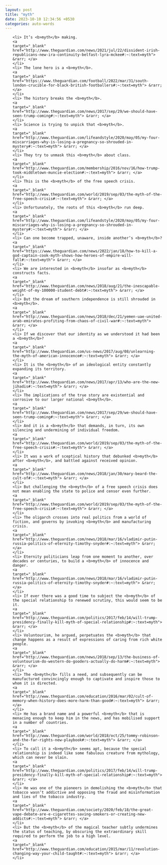 ```yaml
---
layout: post
title: "myth"
date: 2023-10-10 12:34:56 +0530
categories: auto-words
---
```

<ol>

    <li> It’s <b>myth</b> making.
    <a 
    target="_blank" 
    href="http://www.theguardian.com/news/2021/jul/22/dissident-irish-republicans-new-ira-continuity-belfast-lyra-mckee#:~:text=myth"> &rarr; </a>
    </li>
    <li> The lone hero is a <b>myth</b>.
    <a 
    target="_blank" 
    href="https://www.theguardian.com/football/2022/mar/31/south-london-crucible-for-black-british-footballers#:~:text=myth"> &rarr; </a>
    </li>
    <li> The history breaks the <b>myth</b>.
    <a 
    target="_blank" 
    href="http://www.theguardian.com/news/2017/sep/29/we-should-have-seen-trump-coming#:~:text=myth"> &rarr; </a>
    </li>
    <li> Science is trying to unpick that <b>myth</b>.
    <a 
    target="_blank" 
    href="http://www.theguardian.com/lifeandstyle/2020/may/05/my-four-miscarriages-why-is-losing-a-pregnancy-so-shrouded-in-mystery#:~:text=myth"> &rarr; </a>
    </li>
    <li> They try to unmask this <b>myth</b> about class.
    <a 
    target="_blank" 
    href="http://www.theguardian.com/membership/2016/nov/16/how-trump-took-middletown-muncie-election#:~:text=myth"> &rarr; </a>
    </li>
    <li> This is the <b>myth</b> of the free speech crisis.
    <a 
    target="_blank" 
    href="http://www.theguardian.com/world/2019/sep/03/the-myth-of-the-free-speech-crisis#:~:text=myth"> &rarr; </a>
    </li>
    <li> Unfortunately, the roots of this <b>myth</b> run deep.
    <a 
    target="_blank" 
    href="http://www.theguardian.com/lifeandstyle/2020/may/05/my-four-miscarriages-why-is-losing-a-pregnancy-so-shrouded-in-mystery#:~:text=myth"> &rarr; </a>
    </li>
    <li> Can one become trapped, unaware, inside another’s <b>myth</b>?
    <a 
    target="_blank" 
    href="https://www.theguardian.com/news/2022/jan/18/how-to-kill-a-god-captain-cook-myth-shows-how-heroes-of-empire-will-fall#:~:text=myth"> &rarr; </a>
    </li>
    <li> We are interested in <b>myth</b> insofar as <b>myth</b> constructs facts.
    <a 
    target="_blank" 
    href="http://www.theguardian.com/news/2018/aug/21/the-inescapable-weight-of-my-100000-student-debt#:~:text=myth"> &rarr; </a>
    </li>
    <li> But the dream of southern independence is still shrouded in <b>myth</b>.
    <a 
    target="_blank" 
    href="http://www.theguardian.com/news/2018/dec/21/yemen-uae-united-arab-emirates-profiting-from-chaos-of-civil-war#:~:text=myth"> &rarr; </a>
    </li>
    <li> If we discover that our identity as we understood it had been a <b>myth</b>?
    <a 
    target="_blank" 
    href="http://www.theguardian.com/us-news/2017/aug/08/unlearning-the-myth-of-american-innocence#:~:text=myth"> &rarr; </a>
    </li>
    <li> It is the <b>myth</b> of an ideological entity constantly expanding its territory.
    <a 
    target="_blank" 
    href="http://www.theguardian.com/news/2017/apr/13/who-are-the-new-jihadis#:~:text=myth"> &rarr; </a>
    </li>
    <li> The implications of the true story are existential and corrosive to our larger national <b>myth</b>.
    <a 
    target="_blank" 
    href="http://www.theguardian.com/news/2017/sep/29/we-should-have-seen-trump-coming#:~:text=myth"> &rarr; </a>
    </li>
    <li> And it is a <b>myth</b> that demands, in turn, its own silencing and undermining of individual freedom.
    <a 
    target="_blank" 
    href="http://www.theguardian.com/world/2019/sep/03/the-myth-of-the-free-speech-crisis#:~:text=myth"> &rarr; </a>
    </li>
    <li> It was a work of sceptical history that debunked <b>myth</b> after <b>myth</b>, and battled against received opinion.
    <a 
    target="_blank" 
    href="http://www.theguardian.com/news/2018/jan/30/mary-beard-the-cult-of#:~:text=myth"> &rarr; </a>
    </li>
    <li> But challenging the <b>myth</b> of a free speech crisis does not mean enabling the state to police and censor even further.
    <a 
    target="_blank" 
    href="http://www.theguardian.com/world/2019/sep/03/the-myth-of-the-free-speech-crisis#:~:text=myth"> &rarr; </a>
    </li>
    <li> The oligarch crosses into real politics from a world of fiction, and governs by invoking <b>myth</b> and manufacturing crisis.
    <a 
    target="_blank" 
    href="http://www.theguardian.com/news/2018/mar/16/vladimir-putin-russia-politics-of-eternity-timothy-snyder#:~:text=myth"> &rarr; </a>
    </li>
    <li> Eternity politicians leap from one moment to another, over decades or centuries, to build a <b>myth</b> of innocence and danger.
    <a 
    target="_blank" 
    href="http://www.theguardian.com/news/2018/mar/16/vladimir-putin-russia-politics-of-eternity-timothy-snyder#:~:text=myth"> &rarr; </a>
    </li>
    <li> If ever there was a good time to subject the <b>myth</b> of the special relationship to renewed scrutiny, this would seem to be it.
    <a 
    target="_blank" 
    href="http://www.theguardian.com/politics/2017/feb/14/will-trump-presidency-finally-kill-myth-of-special-relationship#:~:text=myth"> &rarr; </a>
    </li>
    <li> Voluntourism, he argued, perpetuates the <b>myth</b> that change happens as a result of expressions of caring from rich white people.
    <a 
    target="_blank" 
    href="http://www.theguardian.com/news/2018/sep/13/the-business-of-voluntourism-do-western-do-gooders-actually-do-harm#:~:text=myth"> &rarr; </a>
    </li>
    <li> The <b>myth</b> fills a need, and subsequently can be manufactured convincingly enough to captivate and inspire those to whom it is directed.
    <a 
    target="_blank" 
    href="http://www.theguardian.com/education/2016/mar/02/cult-of-memory-when-history-does-more-harm-than-good#:~:text=myth"> &rarr; </a>
    </li>
    <li> He has a brand name and a powerful <b>myth</b> that is menacing enough to keep him in the news, and has mobilised support in a number of countries.
    <a 
    target="_blank" 
    href="http://www.theguardian.com/world/2018/oct/25/tommy-robinson-and-the-far-rights-new-playbook#:~:text=myth"> &rarr; </a>
    </li>
    <li> To call it a <b>myth</b> seems apt, because the special relationship is indeed like some fabulous creature from mythology, which can never be slain.
    <a 
    target="_blank" 
    href="http://www.theguardian.com/politics/2017/feb/14/will-trump-presidency-finally-kill-myth-of-special-relationship#:~:text=myth"> &rarr; </a>
    </li>
    <li> He was one of the pioneers in demolishing the <b>myth</b> that tobacco wasn’t addictive and opposing the fraud and misinformation and lies of the tobacco industry.
    <a 
    target="_blank" 
    href="http://www.theguardian.com/society/2020/feb/18/the-great-vape-debate-are-e-cigarettes-saving-smokers-or-creating-new-addicts#:~:text=myth"> &rarr; </a>
    </li>
    <li> But the <b>myth</b> of the magical teacher subtly undermines the status of teaching, by obscuring the extraordinary skill required to perform the job to a high level.
    <a 
    target="_blank" 
    href="http://www.theguardian.com/education/2015/mar/11/revolution-changing-way-your-child-taught#:~:text=myth"> &rarr; </a>
    </li>